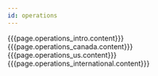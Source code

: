 ```yaml
---
id: operations
---
```


<div class="ops-intro" id="operations_intro">
    {{{page.operations_intro.content}}}
</div>

<div class="ops-area-row" id="operations_areas">
    <div id="operations_canada" class="ops-col ops-col-canada">
        {{{page.operations_canada.content}}}
    </div>
    <div id="operations_us" class="ops-col ops-col-us">
        {{{page.operations_us.content}}}
    </div>
    <div id="operations_international" class="ops-col ops-col-international">
        {{{page.operations_international.content}}}
    </div>
</div>
